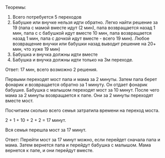 Теоремы:

1. Всего потребуется 5 переходов
2. Бабушке или внучке нельзя идти обратно. Легко найти решение за 19 (папа с мамой вместе идут (2 мин), папа возвращается назад 1 мин, папа с с бабушкой идут вместе 10 мин, папа возвращается назад 1 мин, папа с дочкой идут вместе - всего 19 мин). Любое возвращение внучки или бабушки назад выводит решение на 20+ мин, что хуже 19 мин)
3. Бабушка и внучка должны идти вместе
4. Бабушка и внучка должны идти только на 3м переходе.


Ответ: 17 мин, всего возможно 2 решения.

Первыми переходят мост папа и мама за 2 минуты. Затем папа берет фонарик и возвращается обратно за 1 минуту. Он отдает фонарик бабушке. Бабушка с малышом переходят мост за 10 минут. После чего мама за 2 минуты возвращается к папе. Они за 2 минуты переходят вместе мост.

Посчитаем сколько всего семья затратила времени на переход моста.

2 + 1 + 10 + 2 + 2 = 17 минут.

Вся семья перешла мост за 17 минут.

Ответ: Перейти мост за 17 минут можно, если перейдет сначала папа и мама. Затем вернется папа и перейдут бабушка с малышом. Мама вернется к папе, и они перейдут вместе.


